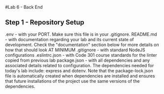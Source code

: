 #Lab 6 - Back End

## Step 1 - Repository Setup
.env - with your PORT. Make sure this file is in your .gitignore.
README.md - with documentation regarding your lab and its current state of development. Check the "documentation" section below for more details on how that should look AT MINIMUM
.gitignore - with standard NodeJS configurations
.eslintrc.json - with Code 301 course standards for the linter copied from previous lab
package.json - with all dependencies and any associated details related to configuration. The dependencies needed for today's lab include: express and dotenv.
Note that the package-lock.json file is automatically created when dependencies are installed and ensures that future installations of the project use the same versions of the dependencies.